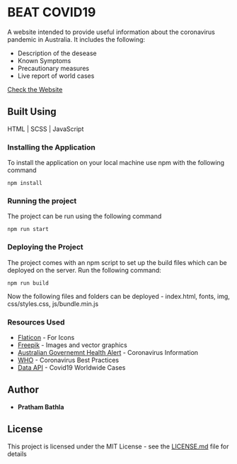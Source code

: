 # BEAT COVID19
A website intended to provide useful information about the coronavirus pandemic in Australia. It includes the following:
* Description of the desease
* Known Symptoms
* Precautionary measures 
* Live report of world cases

[Check the Website](https://beatcovid19.tk/)

## Built Using
HTML | SCSS | JavaScript

### Installing the Application
To install the application on your local machine use npm with the following command
```
npm install
```
### Running the project
The project can be run using the following command
```
npm run start
```

### Deploying the Project
The project comes with an npm script to set up the build files which can be deployed on the server. Run the following command:
```
npm run build
```
Now the following files and folders can be deployed - index.html, fonts, img, css/styles.css, js/bundle.min.js

### Resources Used
* [Flaticon](https://www.flaticon.com/) - For Icons
* [Freepik](https://www.freepik.com/) - Images and vector graphics
* [Australian Governemnt Health Alert](https://www.health.gov.au/news/health-alerts/novel-coronavirus-2019-ncov-health-alert?gclid=CjwKCAjwlID8BRAFEiwAnUoK1VJ0mG7R4zIgcw7By7KLcLfRGJgTON-IbCK0q8axKdFXAsAUgibPQRoC8TAQAvD_BwE) - Coronavirus Information
* [WHO](https://www.who.int/health-topics/coronavirus#tab=tab_1) - Coronavirus Best Practices
* [Data API](https://documenter.getpostman.com/view/10808728/SzS8rjbc) - Covid19 Worldwide Cases

## Author
* **Pratham Bathla** 

## License
This project is licensed under the MIT License - see the [LICENSE.md](https://github.com/Pratham05/beat-covid19/blob/master/LICENSE) file for details

